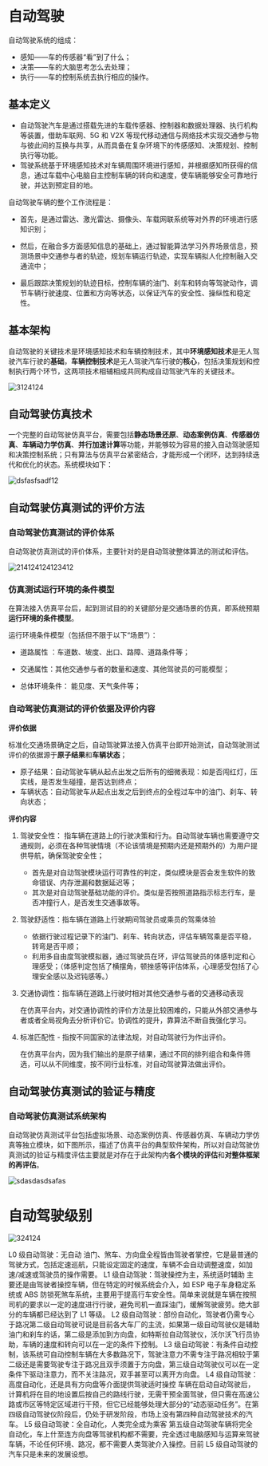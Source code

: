 # 自动驾驶

自动驾驶系统的组成：

- 感知——车的传感器“看”到了什么；
- 决策——车的大脑思考怎么去处理；
- 执行——车的控制系统去执行相应的操作。

## 基本定义

- 自动驾驶汽车是通过搭载先进的车载传感器、控制器和数据处理器、执行机构等装置，借助车联网、5G 和 V2X 等现代移动通信与网络技术实现交通参与物与彼此间的互换与共享，从而具备在复杂环境下的传感感知、决策规划、控制执行等功能。
- 驾驶系统基于环境感知技术对车辆周围环境进行感知，并根据感知所获得的信息，通过车载中心电脑自主控制车辆的转向和速度，使车辆能够安全可靠地行驶，并达到预定目的地。

自动驾驶车辆的整个工作流程是：

- 首先，是通过雷达、激光雷达、摄像头、车载网联系统等对外界的环境进行感知识别；

- 然后，在融合多方面感知信息的基础上，通过智能算法学习外界场景信息，预测场景中交通参与者的轨迹，规划车辆运行轨迹，实现车辆拟人化控制融入交通流中；

- 最后跟踪决策规划的轨迹目标，控制车辆的油门、刹车和转向等驾驶动作，调节车辆行驶速度、位置和方向等状态，以保证汽车的安全性、操纵性和稳定性。

## 基本架构

自动驾驶的关键技术是环境感知技术和车辆控制技术，其中**环境感知技术**是无人驾驶汽车行驶的**基础**，**车辆控制技术**是无人驾驶汽车行驶的**核心**，包括决策规划和控制执行两个环节，这两项技术相辅相成共同构成自动驾驶汽车的关键技术。

![3124124](自动驾驶相关.assets/3124124.jpeg)

## 自动驾驶仿真技术

一个完整的自动驾驶仿真平台，需要包括**静态场景还原**、**动态案例仿真**、**传感器仿真**、**车辆动力学仿真**、**并行加速计算**等功能，并能够较为容易的接入自动驾驶感知和决策控制系统；只有算法与仿真平台紧密结合，才能形成一个闭环，达到持续迭代和优化的状态。系统模块如下：

![dsfasfsadf12](自动驾驶相关.assets/dsfasfsadf12.jpeg)

## 自动驾驶仿真测试的评价方法

### 自动驾驶仿真测试的评价体系

自动驾驶仿真测试的评价体系，主要针对的是自动驾驶整体算法的测试和评估。

![214124124123412](自动驾驶相关.assets/214124124123412.jpeg)

### 仿真测试运行环境的条件模型

在算法接入仿真平台后，起到测试目的的关键部分是交通场景的仿真，即系统预期**运行环境的条件模型**。

运行环境条件模型（包括但不限于以下“场景”）：

- 道路属性 ：车道数、坡度、出口、路障、道路条件等；

- 交通属性：其他交通参与者的数量和速度、其他驾驶员的可能模型；

- 总体环境条件： 能见度、天气条件等；

### 自动驾驶仿真测试的评价依据及评价内容

**评价依据**

标准化交通场景确定之后，自动驾驶算法接入仿真平台即开始测试，自动驾驶测试评价的依据源于**原子结果**和**车辆状态**；

- 原子结果：自动驾驶车辆从起点出发之后所有的细微表现：如是否闯红灯，压实线，是否发生碰撞，是否达到终点；
- 车辆状态：自动驾驶车从起点出发之后到终点的全程过车中的油门、刹车、转向状态；

**评价内容**

1. 驾驶安全性： 指车辆在道路上的行驶决策和行为。自动驾驶车辆也需要遵守交通规则，必须在各种驾驶情境（不论该情境是预期内还是预期外的）为用户提供导航，确保驾驶安全性；

    - 首先是对自动驾驶模块运行可靠性的判定，类似模块是否会发生软件的致命错误、内存泄漏和数据延迟等；
    -  其次是对自动驾驶基础功能的评价。类似是否按照道路指示标志行车，是否冲撞行人，是否发生交通事故等。

2. 驾驶舒适性：指车辆在道路上行驶期间驾驶员或乘员的驾乘体验

    - 依据行驶过程记录下的油门、刹车、转向状态，评估车辆驾乘是否平稳，转弯是否平顺；
    - 利用多自由度驾驶模拟器，通过驾驶员在环，评估驾驶员的体感判定和心理感受；（体感判定包括了横摆角，顿挫感等评估体系，心理感受包括了心理安全感以及迟钝感等。）

3. 交通协调性：指车辆在道路上行驶时相对其他交通参与者的交通移动表现

    在仿真平台内，对交通协调性的评价方法是比较困难的，只能从外部交通参与者或者全局视角去分析评价它。协调性的提升，靠算法不断自我强化学习。

4. 标准匹配性 - 指按不同国家的法律法规，对自动驾驶行为作出评价。

    在仿真平台内，因为我们输出的是原子结果，通过不同的排列组合和条件筛选，可以从不同维度，按不同行业标准，对自动驾驶算法做出评价。

## 自动驾驶仿真测试的验证与精度

### 自动驾驶仿真测试系统架构

自动驾驶仿真测试平台包括虚拟场景、动态案例仿真、传感器仿真、车辆动力学仿真等独立模块，如下图所示，描述了仿真平台的典型软件架构，所以对自动驾驶仿真测试的验证与精度评估主要就是对存在于此架构内**各个模块的评估**和**对整体框架的再评估**。

![sdasdasdsafas](自动驾驶相关.assets/sdasdasdsafas.jpeg)

# 自动驾驶级别

![324124](自动驾驶相关.assets/324124.jpeg)

L0 级自动驾驶：无自动 油门、煞车、方向盘全程皆由驾驶者掌控，它是最普通的驾驶方式，包括定速巡航，只能设定固定的速度，车辆不会自动调整速度，如加速/减速或驾驶员的操作需要。
L1 级自动驾驶：驾驶操控为主，系统适时辅助 主要还是由驾驶者操控车辆，但在特定的时候系统会介入，如 ESP 电子车身稳定系统或 ABS 防锁死煞车系统，主要用于提高行车安全性。简单来说就是车辆在按照司机的要求以一定的速度进行行驶，避免司机一直踩油门，缓解驾驶疲劳。绝大部分的车辆都已经达到了 L1 等级。
L2 级自动驾驶：部份自动化，驾驶者仍需专心于路况第二级自动驾驶可说是目前各大车厂的主流，如果第一级自动驾驶仪是辅助油门和刹车的话，第二级是添加到方向盘，如特斯拉自动驾驶仪，沃尔沃飞行员协助，车辆的速度和转向可以在一定的条件下控制。
L3 级自动驾驶：有条件自动控制，该系统可自动控制车辆在大多数路况下，驾驶注意力不需专注于路况相较于第二级还是需要驾驶专注于路况且双手须置于方向盘，第三级自动驾驶仪可以在一定条件下驱动注意力，而不关注路况，双手甚至可以离开方向盘。
L4 级自动驾驶：高度自动化，还是具有方向盘等介面提供驾驶适时操控 车辆在启动自动驾驶后，计算机将在目的地设置后按自己的路线行驶，无需干预全面驾驶，但只需在高速公路或市区等特定区域进行干预，但它已经能够处理大部分的“动态驱动任务”。在第四级自动驾驶仪阶段后，仍处于研发阶段，市场上没有第四种自动驾驶技术的汽车。
L5 级自动驾驶：全自动化，人类完全成为乘客 第五级自动驾驶车辆将完全自动化，车上什至连方向盘等驾驶机构都不需要，完全透过电脑感知与运算来驾驶车辆，不论任何环境、路况，都不需要人类驾驶介入操控。目前 L5 级自动驾驶的汽车只是未来的发展设想。
